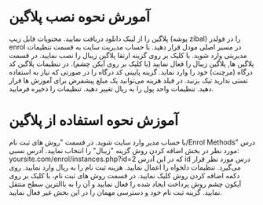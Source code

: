 # آمورش نحوه نصب پلاگین
پلاگین را از لینک دانلود دریافت نمایید.
محتویات فایل زیپ (پوشه zibal) را در فولدر enrol در مسیر اصلی مودل قرار دهید.
با حساب مدیریت سایت به قسمت تنظیمات مدیریتی وارد شوید.
با کلیک بر روی گزینه ارتقا پلاگین زیبال را نصب نمایید.
در قسمت پلاگین ها, پلاگین زیبال را فعال نمایید (با کلیک بر روی آیکن چشم).
در تنظیمات پلاگین کد درگاه (مرچنت) خود را وارد نماید.
گزینه پایینی کد درگاه را در صورتی که نیاز به استفاده تستی ندارید تیک بزنید.
در فیلد هزینه می‌توانید یک مبلغ پیشفرض برای آموزش ها قرار دهید.
تنظیمات واحد پول را به ریال تغییر دهید.
تنظیمات را ذخیره فرمایید.
# آموزش نحوه استفاده از پلاگین
با حساب مدیر وارد سایت شوید.
در قسمت "روش های ثبت نام/Enrol Methods" درس مورد نظر در بخش اضافه کردن روش گزینه "زیبال" را انتخاب نمایید.
آدرس نسبی: yoursite.com/enrol/instances.php?id=2 که در این آدرس id درس مورد نظر قرار می‌گیرد.
تنظیمات دلخواه را اعمال نمایید.
هزینه ثبت نام را به ریال وارد نمایید.
روی دکمه اضافه کردن روش کلیک نمایید.
در قسمت روش های ثبت نام، با کلیک بر روی آیکون چشم روش پرداخت ایجاد شده را فعال
نمایید و آن را به باالترین سطح منتقل نمایید.
گزینه ثبت نام خود و دسترسی مهمان را در این بخش غیر فعال نمایید.